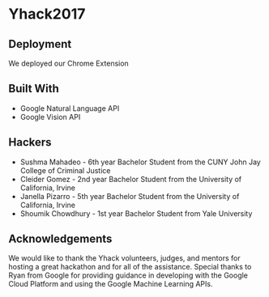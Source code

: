 # Yhack2017

## Deployment
We deployed our Chrome Extension 

## Built With
* Google Natural Language API
* Google Vision API

## Hackers
* Sushma Mahadeo - 6th year Bachelor Student from the CUNY John Jay College of Criminal Justice
* Cleider Gomez - 2nd year Bachelor Student from the University of California, Irvine
* Janella Pizarro - 5th year Bachelor Student from the University of California, Irvine
* Shoumik Chowdhury - 1st year Bachelor Student from Yale University

## Acknowledgements
We would like to thank the Yhack volunteers, judges, and mentors for hosting a great hackathon and for all of the assistance. Special thanks to Ryan from Google for providing guidance in developing with the Google Cloud Platform and using the Google Machine Learning APIs.
